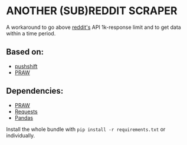 # ANOTHER (SUB)REDDIT SCRAPER

A workaround to go above [reddit's](https://www.reddit.com) API 1k-response limit and to get data within a time period.

## Based on:
* [pushshift](https://github.com/pushshift/api)
* [PRAW](https://praw.readthedocs.io/en/latest/)

## Dependencies:
* [PRAW](https://praw.readthedocs.io/en/latest/getting_started/installation.html)
* [Requests](http://docs.python-requests.org/en/master/user/install/#install)
* [Pandas](http://pandas.pydata.org/pandas-docs/stable/install.html#installing-from-pypi)

Install the whole bundle with `pip install -r requirements.txt` or individually.
